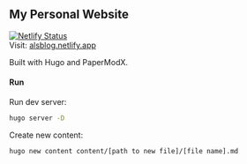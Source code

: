 ## My Personal Website
[![Netlify Status](https://api.netlify.com/api/v1/badges/a31e1385-4c5d-4fc6-9d6a-fd65d3347c71/deploy-status)](https://app.netlify.com/sites/alsblog/deploys)  
Visit: [alsblog.netlify.app](https://alsblog.netlify.app)

Built with Hugo and PaperModX.

#### Run
Run dev server:
```bash
hugo server -D
```

Create new content:
```bash
hugo new content content/[path to new file]/[file name].md
```